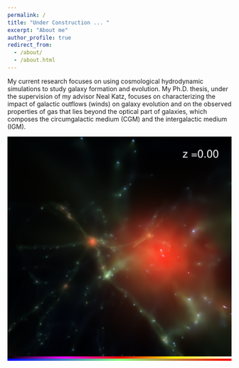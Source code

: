 ```yaml
---
permalink: /
title: "Under Construction ... "
excerpt: "About me"
author_profile: true
redirect_from: 
  - /about/
  - /about.html
---
```

My current research focuses on using cosmological hydrodynamic simulations to study galaxy formation and evolution. My Ph.D. thesis, under the supervision of my advisor Neal Katz, focuses on characterizing the impact of galactic outflows (winds) on galaxy evolution and on the observed properties of gas that lies beyond the optical part of galaxies, which composes the circumgalactic medium (CGM) and the intergalactic medium (IGM). 

[![A Simulated Galaxy Group](/images/galaxy_group.png)](https://vimeo.com/446945789 "Formation of a Galaxy Cluster")
